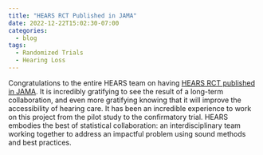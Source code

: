```yaml
---
title: "HEARS RCT Published in JAMA"
date: 2022-12-22T15:02:30-07:00
categories:
  - blog
tags:
  - Randomized Trials
  - Hearing Loss
---
```


Congratulations to the entire HEARS team on having [HEARS RCT published in JAMA](https://jamanetwork.com/journals/jama/fullarticle/2799655). It is incredibly gratifying to see the  result of a long-term collaboration, and even more gratifying knowing that it will improve the accessibility of hearing care. It has been an incredible experience to work on this project from the pilot study to the confirmatory trial. HEARS embodies the best of statistical collaboration: an interdisciplinary team working together to address an impactful problem using sound methods and best practices.
